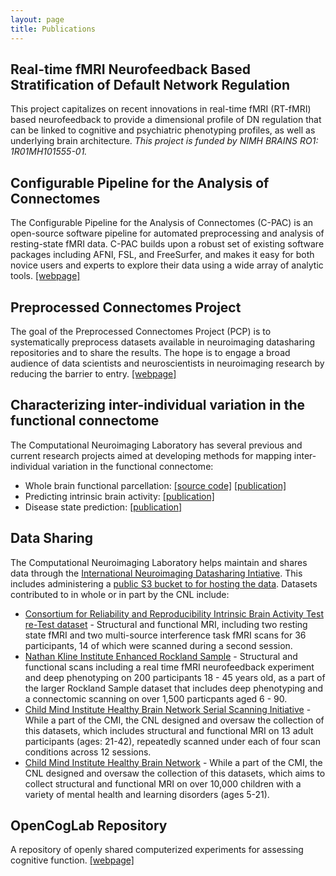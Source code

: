 ```yaml
---
layout: page
title: Publications
---
```


## Real-time fMRI Neurofeedback Based Stratification of Default Network Regulation
This project capitalizes on recent innovations in real-time fMRI (RT-fMRI) based neurofeedback to provide a dimensional profile of DN regulation that can be linked to cognitive and psychiatric phenotyping profiles, as well as underlying brain architecture. *This project is funded by NIMH BRAINS RO1: 1R01MH101555-01.*  

## Configurable Pipeline for the Analysis of Connectomes
The Configurable Pipeline for the Analysis of Connectomes (C-PAC) is an open-source software pipeline for automated preprocessing and analysis of resting-state fMRI data. C-PAC builds upon a robust set of existing software packages including AFNI, FSL, and FreeSurfer, and makes it easy for both novice users and experts to explore their data using a wide array of analytic tools. [[webpage]](http://fcp-indi.github.io/)

## Preprocessed Connectomes Project
The goal of the Preprocessed Connectomes Project (PCP) is to systematically preprocess datasets available in neuroimaging datasharing repositories and to share the results. The hope is to engage a broad audience of data scientists and neuroscientists in neuroimaging research by reducing the barrier to entry. <a href="http://preprocessed-connectomes-project.github.io" target="_blank">[webpage]</a>


## Characterizing inter-individual variation in the functional connectome
The Computational Neuroimaging Laboratory has several previous and current research projects aimed at developing methods for mapping inter-individual variation in the functional connectome:

- Whole brain functional parcellation: <a href="http://ccraddock.github.io/cluster_roi">[source code]</a> <a href="http://www.ncbi.nlm.nih.gov/pubmed/21769991" target="_blank">[publication]</a>
- Predicting intrinsic brain activity: <a href="http://www.ncbi.nlm.nih.gov/pubmed/23707580" target="_blank">[publication]</a>
- Disease state prediction: <a href="http://www.ncbi.nlm.nih.gov/pubmed/19859933" target="_blank">[publication]</a>

## Data Sharing
The Computational Neuroimaging Laboratory helps maintain and shares data through the <a href="http://fcon_1000.projects.nitrc.org/">International Neuroimaging Datasharing Intiative</a>. This includes administering a <a href="https://github.com/FCP-INDI/fcp_indi_bucket_maintenance">public S3 bucket to for hosting the data</a>. Datasets contributed to in whole or in part by the CNL include:

- <a href="http://fcon_1000.projects.nitrc.org/indi/CoRR/html/ibatrt.html">Consortium for Reliability and Reproducibility Intrinsic Brain Activity Test re-Test dataset</a> - Structural and functional MRI, including two resting state fMRI and two multi-source interference task fMRI scans for 36 participants, 14 of which were scanned during a second session.
- <a href="http://fcon_1000.projects.nitrc.org/indi/enhanced/index.html">Nathan Kline Institute Enhanced Rockland Sample</a> - Structural and functional scans including a real time fMRI neurofeedback experiment and deep phenotyping on 200 participants 18 - 45 years old, as a part of the larger Rockland Sample dataset that includes deep phenotyping and a connectomic scanning on over 1,500 particpants aged 6 - 90.
- <a href="http://fcon_1000.projects.nitrc.org/indi/hbn_ssi/"> Child Mind Institute Healthy Brain Network Serial Scanning Initiative</a> - While a part of the CMI, the CNL designed and oversaw the collection of this datasets, which includes structural and functional MRI on 13 adult participants (ages: 21-42), repeatedly scanned under each of four scan conditions across 12 sessions.
- <a href="http://fcon_1000.projects.nitrc.org/indi/hbn_ssi/"> Child Mind Institute Healthy Brain Network</a> - While a part of the CMI, the CNL designed and oversaw the collection of this datasets, which aims to collect structural and functional MRI on over 10,000 children with a variety of mental health and learning disorders (ages 5-21).

## OpenCogLab Repository
A repository of openly shared computerized experiments for assessing cognitive function. <a href="http://opencoglabrepository.github.io/index.html" target="_blank">[webpage]</a>
